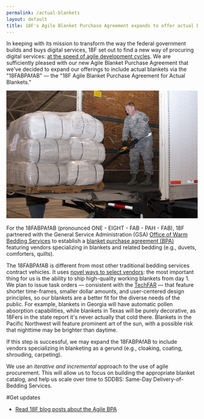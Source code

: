 ```yaml
---
permalink: /actual-blankets
layout: default
title: 18F's Agile Blanket Purchase Agreement expands to offer actual blankets
---
```


In keeping with its mission to transform the way the federal government builds and buys digital services, 18F set out to find a new way of procuring digital services: [at the speed of agile development cycles](https://18f.gsa.gov/2015/01/08/creating-a-federal-marketplace-for-agile-delivery-services/). We are sufficiently pleased with our new Agile Blanket Purchase Agreement that we've decided to expand our offerings to include actual blankets via the "18FABPAfAB" &mdash; the "18F Agile Blanket Purchase Agreement for Actual Blankets."

![alt text](https://github.com/18F/ads-bpa/blob/april-fools/assets/img/actual-blankets.jpg "Tech. Sgt. Justin Walther, an Airmen with the 167th Airlift Wing, loads blankets onto a C-130 destined for use by Hurricane Sandy victims. A total of 25,000 blankets were flown into JFK Airport in New York. Photo credit: West Virginia National Guard")

For the 18FABPAfAB (pronounced ONE - EIGHT - FAB - PAH - FAB), 18F partnered with the General Service Administration (GSA) [Office of Warm Bedding Services](https://pages.18f.gov/ads-bpa/actual-blankets) to establish a [blanket purchase agreement (BPA)](http://www.gsa.gov/portal/content/199353) featuring vendors specializing in blankets and related bedding (e.g., duvets, comforters, quilts).

The 18FABPAfAB is different from most other traditional bedding services contract vehicles. It uses [novel ways to select vendors](https://18f.gsa.gov/2015/04/23/coming-soon-the-agile-delivery-services-soliciatation/): the most important thing for us is the ability to ship high-quality working blankets from day 1. We plan to issue task orders — consistent with the [TechFAR](https://playbook.cio.gov/techfar/) — that feature shorter time-frames, smaller dollar amounts, and user-centered design principles, so our blankets are a better fit for the diverse needs of the public. For example, blankets in Georgia will have automatic pollen absorption capabilities, while blankets in Texas will be purely decorative, as 18Fers in the state report it's never actually that cold there. Blankets in the Pacific Northwest will feature prominent art of the sun, with a possible risk that nighttime may be brighter than daytime.

If this step is successful, we may expand the 18FABPAfAB to include vendors specializing in blanketing as a gerund (e.g., cloaking, coating, shrouding, carpeting).

We use an *iterative and incremental* approach to the use of agile procurement. This will allow us to focus on building the appropriate blanket catalog, and help us scale over time to SDDBS: Same-Day Delivery-of-Bedding Services.

#Get updates
* [Read 18F blog posts about the Agile BPA](https://18f.gsa.gov/tags/agile-bpa/)
